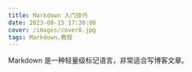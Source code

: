 ```yaml
---
title: Markdown 入门技巧
date: 2023-08-15 17:30:00
cover: /images/cover8.jpg
tags: Markdown,教程
---
```

Markdown 是一种轻量级标记语言，非常适合写博客文章。